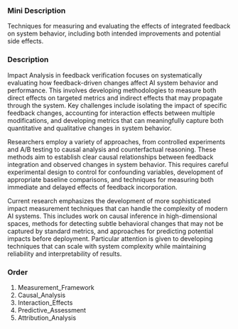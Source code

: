 ### Mini Description

Techniques for measuring and evaluating the effects of integrated feedback on system behavior, including both intended improvements and potential side effects.

### Description

Impact Analysis in feedback verification focuses on systematically evaluating how feedback-driven changes affect AI system behavior and performance. This involves developing methodologies to measure both direct effects on targeted metrics and indirect effects that may propagate through the system. Key challenges include isolating the impact of specific feedback changes, accounting for interaction effects between multiple modifications, and developing metrics that can meaningfully capture both quantitative and qualitative changes in system behavior.

Researchers employ a variety of approaches, from controlled experiments and A/B testing to causal analysis and counterfactual reasoning. These methods aim to establish clear causal relationships between feedback integration and observed changes in system behavior. This requires careful experimental design to control for confounding variables, development of appropriate baseline comparisons, and techniques for measuring both immediate and delayed effects of feedback incorporation.

Current research emphasizes the development of more sophisticated impact measurement techniques that can handle the complexity of modern AI systems. This includes work on causal inference in high-dimensional spaces, methods for detecting subtle behavioral changes that may not be captured by standard metrics, and approaches for predicting potential impacts before deployment. Particular attention is given to developing techniques that can scale with system complexity while maintaining reliability and interpretability of results.

### Order

1. Measurement_Framework
2. Causal_Analysis
3. Interaction_Effects
4. Predictive_Assessment
5. Attribution_Analysis

